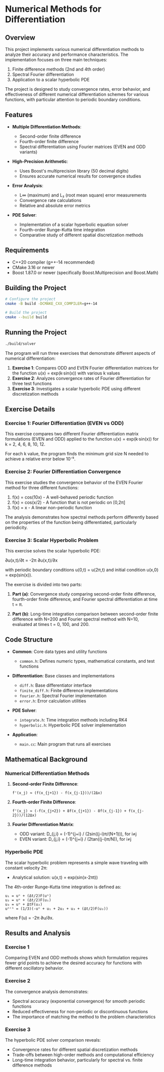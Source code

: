 # Numerical Methods for Differentiation

## Overview

This project implements various numerical differentiation methods to analyze their accuracy and performance characteristics. The implementation focuses on three main techniques:

1. Finite difference methods (2nd and 4th order)
2. Spectral Fourier differentiation
3. Application to a scalar hyperbolic PDE

The project is designed to study convergence rates, error behavior, and effectiveness of different numerical differentiation schemes for various functions, with particular attention to periodic boundary conditions.

## Features

- **Multiple Differentiation Methods**:
  - Second-order finite difference
  - Fourth-order finite difference
  - Spectral differentiation using Fourier matrices (EVEN and ODD variants)

- **High-Precision Arithmetic**:
  - Uses Boost's multiprecision library (50 decimal digits)
  - Ensures accurate numerical results for convergence studies

- **Error Analysis**:
  - L∞ (maximum) and L₂ (root mean square) error measurements
  - Convergence rate calculations
  - Relative and absolute error metrics

- **PDE Solver**:
  - Implementation of a scalar hyperbolic equation solver
  - Fourth-order Runge-Kutta time integration
  - Comparative study of different spatial discretization methods

## Requirements

- C++20 compiler (g++-14 recommended)
- CMake 3.16 or newer
- Boost 1.87.0 or newer (specifically Boost.Multiprecision and Boost.Math)

## Building the Project

```bash
# Configure the project
cmake -B build -DCMAKE_CXX_COMPILER=g++-14

# Build the project
cmake --build build
```

## Running the Project

```bash
./build/solver
```

The program will run three exercises that demonstrate different aspects of numerical differentiation:

1. **Exercise 1**: Compares ODD and EVEN Fourier differentiation matrices for the function u(x) = exp(k·sin(x)) with various k values
2. **Exercise 2**: Analyzes convergence rates of Fourier differentiation for three test functions
3. **Exercise 3**: Investigates a scalar hyperbolic PDE using different discretization methods

## Exercise Details

### Exercise 1: Fourier Differentiation (EVEN vs ODD)

This exercise compares two different Fourier differentiation matrix formulations (EVEN and ODD) applied to the function u(x) = exp(k·sin(x)) for k = 2, 4, 6, 8, 10, 12.

For each k value, the program finds the minimum grid size N needed to achieve a relative error below 10⁻⁵.

### Exercise 2: Fourier Differentiation Convergence

This exercise studies the convergence behavior of the EVEN Fourier method for three different functions:

1. f(x) = cos(10x) - A well-behaved periodic function
2. f(x) = cos(x/2) - A function that is not periodic on [0,2π]
3. f(x) = x - A linear non-periodic function

The analysis demonstrates how spectral methods perform differently based on the properties of the function being differentiated, particularly periodicity.

### Exercise 3: Scalar Hyperbolic Problem

This exercise solves the scalar hyperbolic PDE:

∂u(x,t)/∂t = -2π ∂u(x,t)/∂x

with periodic boundary conditions u(0,t) = u(2π,t) and initial condition u(x,0) = exp(sin(x)).

The exercise is divided into two parts:

1. **Part (a)**: Convergence study comparing second-order finite difference, fourth-order finite difference, and Fourier spectral differentiation at time t = π.

2. **Part (b)**: Long-time integration comparison between second-order finite difference with N=200 and Fourier spectral method with N=10, evaluated at times t = 0, 100, and 200.

## Code Structure

- **Common**: Core data types and utility functions
  - `common.h`: Defines numeric types, mathematical constants, and test functions

- **Differentiation**: Base classes and implementations
  - `diff.h`: Base differentiator interface
  - `finite_diff.h`: Finite difference implementations
  - `fourier.h`: Spectral Fourier implementation
  - `error.h`: Error calculation utilities

- **PDE Solver**:
  - `integrate.h`: Time integration methods including RK4
  - `hyperbolic.h`: Hyperbolic PDE solver implementation

- **Application**:
  - `main.cc`: Main program that runs all exercises

## Mathematical Background

### Numerical Differentiation Methods

1. **Second-order Finite Difference**:
   ```
   f'(x_j) ≈ (f(x_{j+1}) - f(x_{j-1}))/(2Δx)
   ```

2. **Fourth-order Finite Difference**:
   ```
   f'(x_j) ≈ (-f(x_{j+2}) + 8f(x_{j+1}) - 8f(x_{j-1}) + f(x_{j-2}))/(12Δx)
   ```

3. **Fourier Differentiation Matrix**:
   - ODD variant: D_{j,i} = (-1)^{j+i} / (2sin((j-i)π/(N+1))), for i≠j
   - EVEN variant: D_{j,i} = (-1)^{j+i} / (2tan((j-i)π/N)), for i≠j

### Hyperbolic PDE

The scalar hyperbolic problem represents a simple wave traveling with constant velocity 2π:
- Analytical solution: u(x,t) = exp(sin(x-2πt))

The 4th-order Runge-Kutta time integration is defined as:
```
u₁ = uⁿ + (Δt/2)F(uⁿ)
u₂ = uⁿ + (Δt/2)F(u₁)
u₃ = uⁿ + ΔtF(u₂)
uⁿ⁺¹ = (1/3)(-uⁿ + u₁ + 2u₂ + u₃ + (Δt/2)F(u₃))
```
where F(u) = -2π ∂u/∂x.

## Results and Analysis

### Exercise 1
Comparing EVEN and ODD methods shows which formulation requires fewer grid points to achieve the desired accuracy for functions with different oscillatory behavior.

### Exercise 2
The convergence analysis demonstrates:
- Spectral accuracy (exponential convergence) for smooth periodic functions
- Reduced effectiveness for non-periodic or discontinuous functions
- The importance of matching the method to the problem characteristics

### Exercise 3
The hyperbolic PDE solver comparison reveals:
- Convergence rates for different spatial discretization methods
- Trade-offs between high-order methods and computational efficiency
- Long-time integration behavior, particularly for spectral vs. finite difference methods
